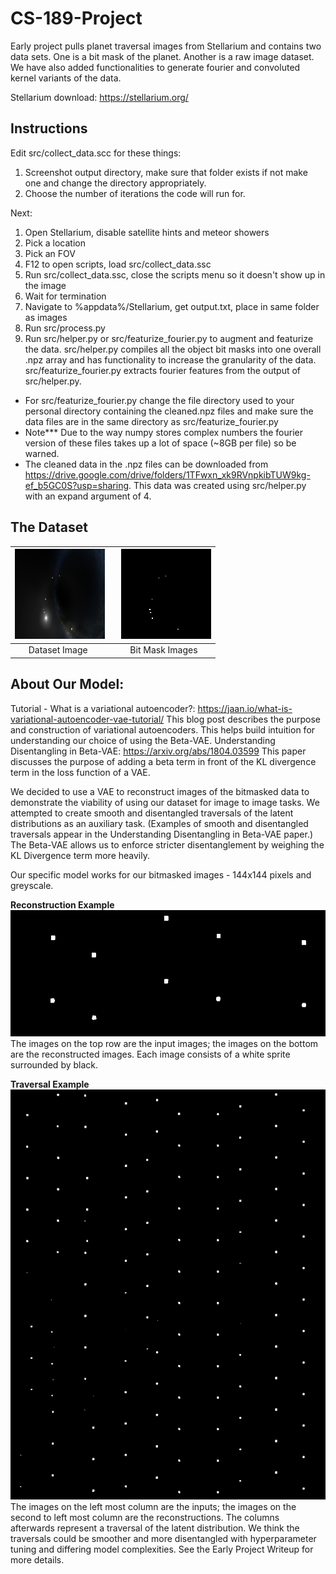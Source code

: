# CS-189-Project

Early project pulls planet traversal images from Stellarium and contains two data sets. One is a bit mask of the planet. Another is a raw image dataset. We have also added functionalities to generate fourier and convoluted kernel variants of the data.

Stellarium download: https://stellarium.org/

## Instructions

Edit src/collect_data.scc for these things:

1. Screenshot output directory, make sure that folder exists if not make one and change the directory appropriately.
2. Choose the number of iterations the code will run for.

Next:

1. Open Stellarium, disable satellite hints and meteor showers
2. Pick a location
3. Pick an FOV
4. F12 to open scripts, load src/collect_data.ssc
5. Run src/collect_data.ssc, close the scripts menu so it doesn't show up in the image
6. Wait for termination
7. Navigate to %appdata%/Stellarium, get output.txt, place in same folder as images
8. Run src/process.py
9. Run src/helper.py or src/featurize_fourier.py to augment and featurize the data. src/helper.py compiles all the object bit masks into one overall .npz array and has functionality to increase the granularity of the data. src/featurize_fourier.py extracts fourier features from the output of src/helper.py.

- For src/featurize_fourier.py change the file directory used to your personal directory containing the cleaned.npz files and make sure the data files are in the same directory as src/featurize_fourier.py
- Note\*\*\* Due to the way numpy stores complex numbers the fourier version of these files takes up a lot of space (~8GB per file) so be warned.
- The cleaned data in the .npz files can be downloaded from https://drive.google.com/drive/folders/1TFwxn_xk9RVnpkibTUW9kg-ef_b5GC0S?usp=sharing. This data was created using src/helper.py with an expand argument of 4.

## The Dataset

| ![Raw dataset image](<https://github.com/jacobyeung/CS-189-Project/blob/main/Raw%20Images/image/0.png?raw=true>)      &nbsp;&nbsp;&nbsp;&nbsp;&nbsp;&nbsp;![Dataset bitmask](<https://github.com/jacobyeung/CS-189-Project/blob/main/Raw%20Images/object_bit_mask/0.png?raw=true>)       |
|:--:|
|Dataset Image &nbsp;&nbsp;&nbsp;&nbsp;&nbsp;&nbsp;&nbsp;&nbsp;&nbsp;&nbsp;&nbsp;&nbsp;&nbsp;&nbsp;&nbsp;&nbsp; Bit Mask Images|

## About Our Model:

Tutorial - What is a variational autoencoder?: https://jaan.io/what-is-variational-autoencoder-vae-tutorial/
This blog post describes the purpose and construction of variational autoencoders. This helps build intuition for understanding our choice of using the Beta-VAE.
Understanding Disentangling in Beta-VAE: https://arxiv.org/abs/1804.03599
This paper discusses the purpose of adding a beta term in front of the KL divergence term in the loss function of a VAE.

We decided to use a VAE to reconstruct images of the bitmasked data to demonstrate the viability of using our dataset for image to image tasks. We attempted to create smooth and disentangled traversals of the latent distributions as an auxiliary task. (Examples of smooth and disentangled traversals appear in the Understanding Disentangling in Beta-VAE paper.) The Beta-VAE allows us to enforce stricter disentanglement by weighing the KL Divergence term more heavily.

Our specific model works for our bitmasked images - 144x144 pixels and greyscale.

**Reconstruction Example**
![alt text](<https://github.com/jacobyeung/CS-189-Project/blob/main/Reconstruction Examples/Sun/25.png?raw=true>)
The images on the top row are the input images; the images on the bottom are the reconstructed images. Each image consists of a white sprite surrounded by black.

**Traversal Example**
![alt text](<https://github.com/jacobyeung/CS-189-Project/blob/main/Reconstruction Examples/Sun traversal.png?raw=true>)
The images on the left most column are the inputs; the images on the second to left most column are the reconstructions. The columns afterwards represent a traversal of the latent distribution. We think the traversals could be smoother and more disentangled with hyperparameter tuning and differing model complexities.
See the Early Project Writeup for more details.
